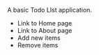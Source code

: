 A basic Todo LIst application.

- Link to Home page
- Link to About page
- Add new items
- Remove items
